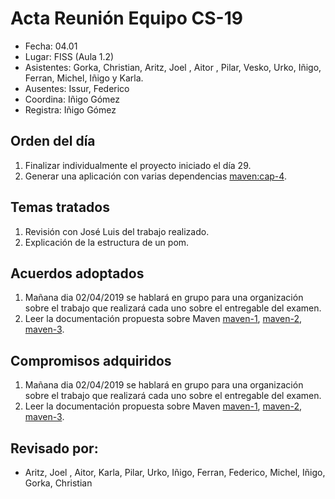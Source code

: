 # Acta Reunión Equipo CS-19

- Fecha: 04.01
- Lugar: FISS (Aula 1.2)
- Asistentes: Gorka, Christian, Aritz, Joel , Aitor , Pilar, Vesko, Urko, Iñigo, Ferran, Michel, Iñigo y Karla. 
- Ausentes: Issur, Federico
- Coordina: Iñigo Gómez
- Registra: Iñigo Gómez

## Orden del día
1. Finalizar individualmente el proyecto iniciado el día 29.
2. Generar una aplicación con varias dependencias [maven:cap-4].

## Temas tratados
1. Revisión con José Luis del trabajo realizado. 
2. Explicación de la estructura de un pom.

## Acuerdos adoptados
1. Mañana dia 02/04/2019 se hablará en grupo para una organización sobre el trabajo que realizará cada uno sobre el entregable del examen.
2. Leer la documentación propuesta sobre Maven [maven-1], [maven-2], [maven-3].
  
## Compromisos adquiridos
1. Mañana dia 02/04/2019 se hablará en grupo para una organización sobre el trabajo que realizará cada uno sobre el entregable del examen.
2. Leer la documentación propuesta sobre Maven [maven-1], [maven-2], [maven-3].


## Revisado por:
- Aritz, Joel , Aitor, Karla, Pilar, Urko, Iñigo, Ferran, Federico, Michel, Iñigo, Gorka, Christian

[cs-ehu]:https://github.com/cs-ehu
[doxyfile]:https://github.com/cs-ehu/Ejemplo/blob/master/UNE157801/2%20Memoria/2.05%20Normas%20y%20referencias/2.5.3%20M%C3%A9todos%2C%20herramientas%2C%20modelos%2C%20m%C3%A9tricas%20y%20prototipos/2.5.3.2%20Herramientas/doxyfile
[herramientas]:https://github.com/cs-ehu/Ejemplo/blob/master/UNE157801/2%20Memoria/2.05%20Normas%20y%20referencias/2.5.3%20M%C3%A9todos%2C%20herramientas%2C%20modelos%2C%20m%C3%A9tricas%20y%20prototipos/2.5.3.2%20Herramientas
[maven-1]:https://drive.google.com/open?id=1Z0lPzZ52zrpgKGKDV-kQu0BdikULEc_3
[maven-2]:https://www.oracle.com/technetwork/es/articles/java/java-con-maven-2516405-esa.html
[maven-3]:https://books.sonatype.com/mvnex-book/reference/simple-project-sect-intro.html
[maven:cap-4]:https://books.sonatype.com/mvnex-book/reference/customizing.html
[maven:cap-5]:https://books.sonatype.com/mvnex-book/reference/web.html
